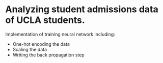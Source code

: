 # Analyzing student admissions data of UCLA students.

Implementation of training neural network including:
- One-hot encoding the data
- Scaling the data
- Writing the back propagation step


